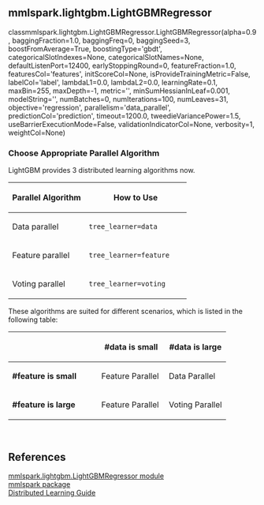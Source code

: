 ## mmlspark.lightgbm.LightGBMRegressor
classmmlspark.lightgbm.LightGBMRegressor.LightGBMRegressor(alpha=0.9, baggingFraction=1.0, baggingFreq=0, baggingSeed=3, boostFromAverage=True, boostingType='gbdt', categoricalSlotIndexes=None, categoricalSlotNames=None, defaultListenPort=12400, earlyStoppingRound=0, featureFraction=1.0, featuresCol='features', initScoreCol=None, isProvideTrainingMetric=False, labelCol='label', lambdaL1=0.0, lambdaL2=0.0, learningRate=0.1, maxBin=255, maxDepth=-1, metric='', minSumHessianInLeaf=0.001, modelString='', numBatches=0, numIterations=100, numLeaves=31, objective='regression', parallelism='data_parallel', predictionCol='prediction', timeout=1200.0, tweedieVariancePower=1.5, useBarrierExecutionMode=False, validationIndicatorCol=None, verbosity=1, weightCol=None)

### Choose Appropriate Parallel Algorithm
LightGBM provides 3 distributed learning algorithms now.
<table class="docutils align-default">
<colgroup>
<col style="width: 43%" />
<col style="width: 57%" />
</colgroup>
<thead>
<tr class="row-odd"><th class="head"><p>Parallel Algorithm</p></th>
<th class="head"><p>How to Use</p></th>
</tr>
</thead>
<tbody>
<tr class="row-even"><td><p>Data parallel</p></td>
<td><p><code class="docutils literal notranslate"><span class="pre">tree_learner=data</span></code></p></td>
</tr>
<tr class="row-odd"><td><p>Feature parallel</p></td>
<td><p><code class="docutils literal notranslate"><span class="pre">tree_learner=feature</span></code></p></td>
</tr>
<tr class="row-even"><td><p>Voting parallel</p></td>
<td><p><code class="docutils literal notranslate"><span class="pre">tree_learner=voting</span></code></p></td>
</tr>
</tbody>
</table>

These algorithms are suited for different scenarios, which is listed in the following table:
<table class="docutils align-default">
<colgroup>
<col style="width: 41%" />
<col style="width: 31%" />
<col style="width: 28%" />
</colgroup>
<thead>
<tr class="row-odd"><th class="head"></th>
<th class="head"><p>#data is small</p></th>
<th class="head"><p>#data is large</p></th>
</tr>
</thead>
<tbody>
<tr class="row-even"><td><p><strong>#feature is small</strong></p></td>
<td><p>Feature Parallel</p></td>
<td><p>Data Parallel</p></td>
</tr>
<tr class="row-odd"><td><p><strong>#feature is large</strong></p></td>
<td><p>Feature Parallel</p></td>
<td><p>Voting Parallel</p></td>
</tr>
</tbody>
</table>

&nbsp;
## References
[mmlspark.lightgbm.LightGBMRegressor module](https://mmlspark.blob.core.windows.net/docs/1.0.0-rc1/pyspark/mmlspark.lightgbm.html#module-mmlspark.lightgbm.LightGBMRegressor)   
[mmlspark package](https://mmlspark.blob.core.windows.net/docs/1.0.0-rc3/pyspark/mmlspark.html#module-mmlspark)    
[Distributed Learning Guide](https://lightgbm.readthedocs.io/en/latest/Parallel-Learning-Guide.html)
